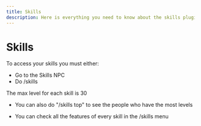 ```yaml
---
title: Skills
description: Here is everything you need to know about the skills plugin
---
```


# Skills

To access your skills you must either: <br>
- Go to the Skills NPC
- Do /skills

The max level for each skill is 30 

- You can also do "/skills top" to see the people who have the most levels

- You can check all the features of every skill in the /skills menu
